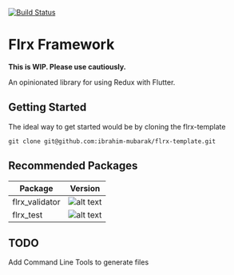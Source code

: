 [![Build Status](https://api.cirrus-ci.com/github/flrx/framework.svg)](https://cirrus-ci.com/github/flrx/framework)

# Flrx Framework

**This is WIP. Please use cautiously.**

An opinionated library for using Redux with Flutter.

## Getting Started

The ideal way to get started would be by cloning the flrx-template

```shell
git clone git@github.com:ibrahim-mubarak/flrx-template.git
```

## Recommended Packages

| Package        | Version           |
| ------------- |:-------------:|
| flrx_validator      | ![alt text][flrx_validator] |
| flrx_test      | ![alt text][flrx_test] |

[flrx_validator]: https://img.shields.io/pub/v/flrx_validator "flrx_validator"
[flrx_test]: https://img.shields.io/pub/v/flrx_test "flrx_test"

## TODO

Add Command Line Tools to generate files